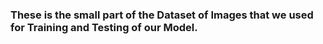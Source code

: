 ### These is the small part of the Dataset of Images that we used for Training and Testing of our Model.
